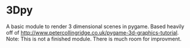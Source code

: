 3Dpy
====

A basic module to render 3 dimensional scenes in pygame. Based heavily off of http://www.petercollingridge.co.uk/pygame-3d-graphics-tutorial. Note: This is not a finished module. There is much room for improvment.
